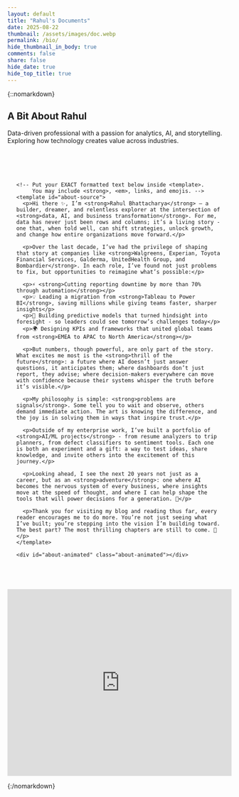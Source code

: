 ```yaml
---
layout: default
title: "Rahul's Documents"
date: 2025-08-22
thumbnail: /assets/images/doc.webp
permalink: /bio/
hide_thumbnail_in_body: true
comments: false
share: false
hide_date: true
hide_top_title: true
---
```


{::nomarkdown}
<!-- ===== HERO ===== -->
<section class="impactful-hero">
  <div class="impactful-hero__inner">
    <h1>A Bit About Rahul</h1>
    <p>Data-driven professional with a passion for analytics, AI, and storytelling. Exploring how technology creates value across industries.</p>
  </div>
</section>

<style>
  details { border: 1px solid #e5e7eb; border-radius: 8px; padding: .75rem 1rem; margin: .75rem 0; background:#fff; }
  details[open] { box-shadow: 0 2px 10px rgba(0,0,0,.05); }
  summary { cursor: pointer; font-weight: 600; outline: none; }
  summary::-webkit-details-marker { display: none; }
  summary::after { content:"▾"; float:right; transition: transform .2s ease; }
  details[open] summary::after { transform: rotate(180deg); }
  details > div { margin-top: .75rem; }

  /* Locker form – left aligned, premium look, B/W button */
  #login-form { margin-top: 1.25rem; max-width: 520px; }
  #login-form p { margin: 0 0 .5rem 0; }
  #passwordInput {
    width: 100%;
    padding: .75rem 1rem;
    border: 1px solid #d1d5db;
    border-radius: .5rem;
    font-size: 1rem;
    outline: none;
    transition: box-shadow .2s, border-color .2s;
  }
  #passwordInput:focus {
    border-color: #717172;
    box-shadow: 0 0 0 3px rgba(0,0,0,.08);
  }
  #login-form button {
    margin-top: .75rem;
    padding: .6rem 1.1rem;
    font-weight: 600;
    border-radius: .5rem;
    border: 1px solid #A8A8A8;
    background: #717172;
    color: #fff;
    cursor: pointer;
    transition: filter .15s ease, background .15s ease, color .15s ease;
  }
  #login-form button:hover { filter: brightness(0.9); }
  #login-form button:active { filter: brightness(0.8); }
  #error-msg { margin-top: .5rem; color: #dc2626; }
</style>



<!-- About | Bold-Preserving Animation -->
<section class="about-rich">
  <div class="about-wrap">
    
    <!-- Put your EXACT formatted text below inside <template>. 
         You may include <strong>, <em>, links, and emojis. -->
    <template id="about-source">
      <p>Hi there ✨, I’m <strong>Rahul Bhattacharya</strong> — a builder, dreamer, and relentless explorer at the intersection of <strong>data, AI, and business transformation</strong>. For me, data has never just been rows and columns; it’s a living story - one that, when told well, can shift strategies, unlock growth, and change how entire organizations move forward.</p>

      <p>Over the last decade, I’ve had the privilege of shaping that story at companies like <strong>Walgreens, Experian, Toyota Financial Services, Galderma, UnitedHealth Group, and Bombardier</strong>. In each role, I’ve found not just problems to fix, but opportunities to reimagine what’s possible:</p>

      <p>⚡ <strong>Cutting reporting downtime by more than 70% through automation</strong></p>
      <p>💡 Leading a migration from <strong>Tableau to Power BI</strong>, saving millions while giving teams faster, sharper insights</p>
      <p>🔮 Building predictive models that turned hindsight into foresight - so leaders could see tomorrow’s challenges today</p>
      <p>🌍 Designing KPIs and frameworks that united global teams from <strong>EMEA to APAC to North America</strong></p>

      <p>But numbers, though powerful, are only part of the story. What excites me most is the <strong>thrill of the future</strong>: a future where AI doesn’t just answer questions, it anticipates them; where dashboards don’t just report, they advise; where decision-makers everywhere can move with confidence because their systems whisper the truth before it’s visible.</p>

      <p>My philosophy is simple: <strong>problems are signals</strong>. Some tell you to wait and observe, others demand immediate action. The art is knowing the difference, and the joy is in solving them in ways that inspire trust.</p>

      <p>Outside of my enterprise work, I’ve built a portfolio of <strong>AI/ML projects</strong> - from resume analyzers to trip planners, from defect classifiers to sentiment tools. Each one is both an experiment and a gift: a way to test ideas, share knowledge, and invite others into the excitement of this journey.</p>

      <p>Looking ahead, I see the next 20 years not just as a career, but as an <strong>adventure</strong>: one where AI becomes the nervous system of every business, where insights move at the speed of thought, and where I can help shape the tools that will power decisions for a generation. 🚀</p>

      <p>Thank you for visiting my blog and reading thus far, every reader encourages me to do more. You’re not just seeing what I’ve built; you’re stepping into the vision I’m building toward. The best part? The most thrilling chapters are still to come. 🌌</p>
    </template>

    <div id="about-animated" class="about-animated"></div>
  </div>
</section>

<style>
.about-wrap{max-width:880px;margin:0 auto;padding:3.5rem 1.25rem;font-family:Inter,system-ui,-apple-system,Segoe UI,Roboto,Arial,sans-serif}
.headline{font-size:clamp(2rem,5vw,3rem);font-weight:800;margin:0 0 1.25rem;background:linear-gradient(90deg,#6aa7ff,#b388ff);-webkit-background-clip:text;-webkit-text-fill-color:transparent}
.about-animated p{font-size:1.08rem;line-height:1.8;margin:0 0 1.05rem 0;opacity:0;transform:translateY(16px)}
.about-animated p.reveal{animation:rise .85s cubic-bezier(.21,.98,.6,.99) forwards}
@keyframes rise{to{opacity:1;transform:translateY(0)}}
</style>

<script>
document.addEventListener('DOMContentLoaded', () => {
  const tpl = document.getElementById('about-source');
  const target = document.getElementById('about-animated');

  // Clone all template nodes so original HTML (including <strong>, links, emojis) is preserved
  const frag = tpl.content.cloneNode(true);
  const nodes = Array.from(frag.querySelectorAll('p'));

  // Append and animate, preserving innerHTML (keeps bold)
  nodes.forEach((p, i) => {
    const clone = p.cloneNode(true);
    target.appendChild(clone);
    setTimeout(() => clone.classList.add('reveal'), i * 450);
  });
});
</script>



  <div class="emf-frame">
    <iframe
      src="https://www.emailmeform.com/builder/form/51b1w1dDfW07xN1a6"
      title="Contact Form"
      loading="lazy"
      frameborder="0"
      scrolling="no"
      width="100%"
      height="420">
    </iframe>
  </div>

{:/nomarkdown}
